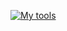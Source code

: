 [![My tools](https://github-readme-stats-git-masterrstaa-rickstaa.vercel.app/api/top-langs/?username=funsionx&hide=html,scss,css,python)](https://github.com/funsionx/github-readme-stats)
